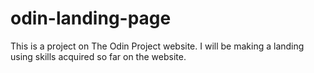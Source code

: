 # odin-landing-page
This is a project on The Odin Project website. I will be making a landing using skills acquired so far on the website.
